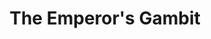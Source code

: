 ---
mission_id: gambit
editorsChoice:
title: "The Emperor's Gambit"
authors: 
    - "Kevin M. Rusnak"
date:
filename: "gambit.zip"
description: "Years after the destruction of the first Death Star the Rebels have learned of the creation of a second of the terrible weapons. Her Bothan spies having failed her, Mon Mothma calls again upon Kyle Katarn to locate the plans for the Death Star. Kyle needs to find an entrance to the base, find the plans and then pirate a ship to get out of there."
heroImage: "./gambit.png"
levelReplaced:	SECBASE
difficulty: yes
bm:	no
fme: yes
wax: yes
three_do: yes
voc: yes
gmd: no
vue: no
lfd: yes
base: "New level from scratch" 
editors: "DFUSE, WDFUSE 1.5"

---